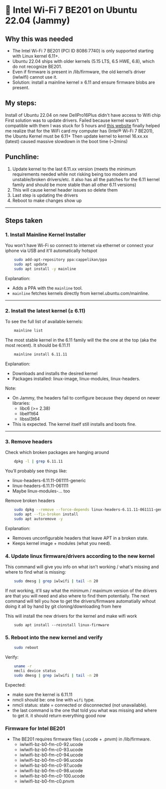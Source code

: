# 🐧 Intel Wi-Fi 7 BE201 on Ubuntu 22.04 (Jammy)

## Why this was needed
- The Intel Wi-Fi 7 BE201 (PCI ID 8086:7740) is only supported starting with Linux kernel 6.11+.
- Ubuntu 22.04 ships with older kernels (5.15 LTS, 6.5 HWE, 6.8), which do not recognize BE201.
- Even if firmware is present in /lib/firmware, the old kernel’s driver (iwlwifi) cannot use it.
- Solution: install a mainline kernel ≥ 6.11 and ensure firmware blobs are present.

## My steps:
Install of Ubuntu 22.04 on new DellPro16Plus didn't have access to Wifi chip
First solution was to update drivers. Failed because kernel wasn't compatible with them
I was stuck for 5 hours and [this website](https://www.intel.com/content/www/us/en/support/articles/000005511/wireless.html) finally helped me realize that for the WiFi card my computer has (Intel® Wi-Fi 7 BE201), the Ubuntu Kernel must be 6.11+
Then update kernel to kernel 16.xx.xx (latest) caused massive slowdown in the boot time (~2mins)

## Punchline:
1. Update kernel to the last 6.11.xx version (meets the minimum requirements needed while not risking being too modern and unstable/broken drivers/etc. it also has all the patches for the 6.11 kernel family and should be more stable than all other 6.11 versions)
2. This will cause kernel header issues so delete them
3. Last step is updating the drivers
4. Reboot to make changes show up

---

## Steps taken

### 1. Install Mainline Kernel Installer
You won't have Wi-Fi so connect to internet via ethernet or connect your iphone via USB and it'll automatically hotspot
```bash
    sudo add-apt-repository ppa:cappelikan/ppa
    sudo apt update
    sudo apt install -y mainline
```
Explanation:
- Adds a PPA with the `mainline` tool.
- `mainline` fetches kernels directly from kernel.ubuntu.com/mainline.
---

### 2. Install the latest kernel (≥ 6.11)
To see the full list of available kernels:
```bash
    mainline list
```

The most stable kernel in the 6.11 family will the the one at the top (aka the most recent). It should be 6.11.11
```bash
    mainline install 6.11.11
```
Explanation:
- Downloads and installs the desired kernel
- Packages installed: linux-image, linux-modules, linux-headers.

Note:
- On Jammy, the headers fail to configure because they depend on newer libraries:
  - libc6 (>= 2.38)
  - libelf1t64
  - libssl3t64
- This is expected. The kernel itself still installs and boots fine.

---

### 3. Remove headers
Check which broken packages are hanging around
```bash
    dpkg -l | grep 6.11.11
```
You’ll probably see things like:
- linux-headers-6.11.11-061111-generic
- linux-headers-6.11.11-061111
- Maybe linux-modules-… too

Remove broken headers
```bash
    sudo dpkg --remove --force-depends linux-headers-6.11.11-061111-generic linux-headers-6.11.11-061111
    sudo apt --fix-broken install
    sudo apt autoremove -y
```
Explanation:
- Removes unconfigurable headers that leave APT in a broken state.
- Keeps kernel image + modules (what you need).

### 4. Update linux firmware/drivers according to the new kernel

This command will give you info on what isn't working / what's missing and where to find what is missing:
```bash
    sudo dmesg | grep iwlwifi | tail -n 20
```

If not working, it'll say what the minimum / maximum version of the drivers are that you will need and also where to find them potentially. The next command will tell you how to get the drivers/firmware automatially wihout doing it all by hand by git cloning/downloading from here

This will install the new drivers for the kernel and make wifi work
```
    sudo apt install --reinstall linux-firmware
```

### 5. Reboot into the new kernel and verify
```bash
    sudo reboot
```

Verify:
```bash
    uname -r
    nmcli device status
    sudo dmesg | grep iwlwifi | tail -n 20
```
Expected:
- make sure the kernel is 6.11.11
- nmcli should be: one line with `wifi` type.
- nmcli status: state = connected or disconnected (not unavailable).
- the last command is the one that told you what was missing and where to get it. it should return everything good now

### Firmware for Intel BE201
- The BE201 requires firmware files (.ucode + .pnvm) in /lib/firmware.
    - iwlwifi-bz-b0-fm-c0-92.ucode
    - iwlwifi-bz-b0-fm-c0-93.ucode
    - iwlwifi-bz-b0-fm-c0-94.ucode
    - iwlwifi-bz-b0-fm-c0-96.ucode
    - iwlwifi-bz-b0-fm-c0-97.ucode
    - iwlwifi-bz-b0-fm-c0-98.ucode
    - iwlwifi-bz-b0-fm-c0-100.ucode
    - iwlwifi-bz-b0-fm-c0.pnvm

